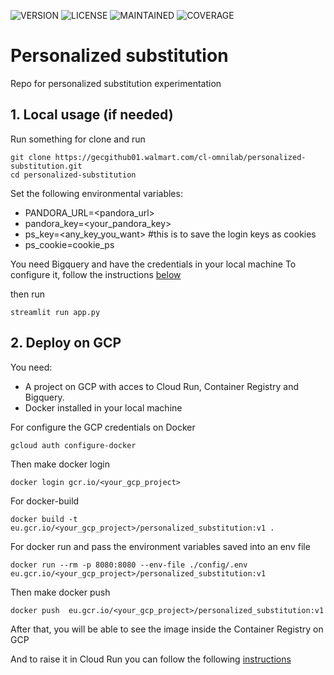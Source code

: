 ![VERSION](https://img.shields.io/badge/Version-1.3.1-blue?style=for-the-badge) ![LICENSE](https://img.shields.io/badge/License-MIT-blue?style=for-the-badge) ![MAINTAINED](https://img.shields.io/badge/Maintained-yes-green?style=for-the-badge) ![COVERAGE](https://img.shields.io/badge/Coverage-0%25-red?style=for-the-badge)


# Personalized substitution

Repo for personalized substitution experimentation

## 1. Local usage (if needed)

Run something for clone and run 

```
git clone https://gecgithub01.walmart.com/cl-omnilab/personalized-substitution.git
cd personalized-substitution
```
Set the following environmental variables:
- PANDORA_URL=<pandora_url>
- pandora_key=<your_pandora_key>
- ps_key=<any_key_you_want> #this is to save the login keys as cookies
- ps_cookie=cookie_ps

You need Bigquery and have the credentials in your local machine
To configure it, follow the instructions [below](https://cloud.google.com/sdk/docs/authorizing)

then run
```
streamlit run app.py
```

## 2. Deploy on GCP

You need:
- A project on GCP with acces to Cloud Run, Container Registry and Bigquery.
- Docker installed in your local machine

For configure the GCP credentials on Docker
```
gcloud auth configure-docker
```
Then make docker login
```
docker login gcr.io/<your_gcp_project>
```
For docker-build
```
docker build -t eu.gcr.io/<your_gcp_project>/personalized_substitution:v1 .   
```
For docker run and pass the environment variables saved into an env file
```
docker run --rm -p 8080:8080 --env-file ./config/.env eu.gcr.io/<your_gcp_project>/personalized_substitution:v1 
```
Then make docker push
```
docker push  eu.gcr.io/<your_gcp_project>/personalized_substitution:v1     
```
After that, you will be able to see the image inside the Container Registry on GCP

And to raise it in Cloud Run you can follow the following [instructions](https://cloud.google.com/run/docs/quickstarts/deploy-container)
